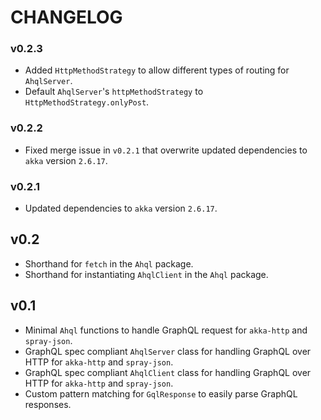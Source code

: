 # CHANGELOG

### v0.2.3

- Added `HttpMethodStrategy` to allow different types of routing for `AhqlServer`.
- Default `AhqlServer`'s `httpMethodStrategy` to `HttpMethodStrategy.onlyPost`.

### v0.2.2

- Fixed merge issue in `v0.2.1` that overwrite updated dependencies to `akka` version `2.6.17`.

### v0.2.1

- Updated dependencies to `akka` version `2.6.17`.

## v0.2

- Shorthand for `fetch` in the `Ahql` package.
- Shorthand for instantiating `AhqlClient` in the `Ahql` package.

## v0.1

- Minimal `Ahql` functions to handle GraphQL request for `akka-http` and `spray-json`.
- GraphQL spec compliant `AhqlServer` class for handling GraphQL over HTTP for `akka-http` and `spray-json`.
- GraphQL spec compliant `AhqlClient` class for handling GraphQL over HTTP for `akka-http` and `spray-json`.
- Custom pattern matching for `GqlResponse` to easily parse GraphQL responses.
